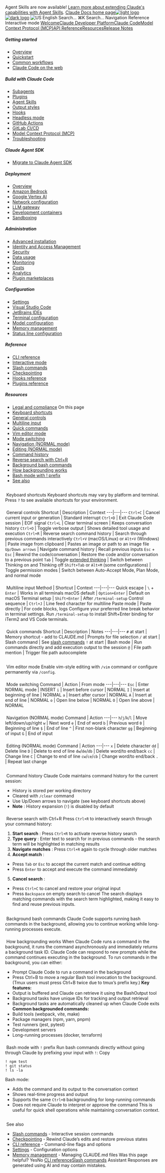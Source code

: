 Agent Skills are now available! [Learn more about extending Claude's capabilities with Agent Skills](/en/docs/agents-and-tools/agent-skills/overview).
[Claude Docs home page![light logo](https://mintcdn.com/anthropic-claude-docs/DcI2Ybid7ZEnFaf0/logo/light.svg?fit=max&auto=format&n=DcI2Ybid7ZEnFaf0&q=85&s=c877c45432515ee69194cb19e9f983a2)![dark logo](https://mintcdn.com/anthropic-claude-docs/DcI2Ybid7ZEnFaf0/logo/dark.svg?fit=max&auto=format&n=DcI2Ybid7ZEnFaf0&q=85&s=f5bb877be0cb3cba86cf6d7c88185216)](/)
![US](https://d3gk2c5xim1je2.cloudfront.net/flags/US.svg)
English
Search...
⌘K
Search...
Navigation
Reference
Interactive mode
[Welcome](/en/home)[Claude Developer Platform](/en/docs/intro)[Claude Code](/en/docs/claude-code/overview)[Model Context Protocol (MCP)](/en/docs/mcp)[API Reference](/en/api/messages)[Resources](/en/resources/overview)[Release Notes](/en/release-notes/overview)
##### Getting started
 * [Overview](/en/docs/claude-code/overview)
 * [Quickstart](/en/docs/claude-code/quickstart)
 * [Common workflows](/en/docs/claude-code/common-workflows)
 * [Claude Code on the web](/en/docs/claude-code/claude-code-on-the-web)
##### Build with Claude Code
 * [Subagents](/en/docs/claude-code/sub-agents)
 * [Plugins](/en/docs/claude-code/plugins)
 * [Agent Skills](/en/docs/claude-code/skills)
 * [Output styles](/en/docs/claude-code/output-styles)
 * [Hooks](/en/docs/claude-code/hooks-guide)
 * [Headless mode](/en/docs/claude-code/headless)
 * [GitHub Actions](/en/docs/claude-code/github-actions)
 * [GitLab CI/CD](/en/docs/claude-code/gitlab-ci-cd)
 * [Model Context Protocol (MCP)](/en/docs/claude-code/mcp)
 * [Troubleshooting](/en/docs/claude-code/troubleshooting)
##### Claude Agent SDK
 * [Migrate to Claude Agent SDK](/en/docs/claude-code/sdk/migration-guide)
##### Deployment
 * [Overview](/en/docs/claude-code/third-party-integrations)
 * [Amazon Bedrock](/en/docs/claude-code/amazon-bedrock)
 * [Google Vertex AI](/en/docs/claude-code/google-vertex-ai)
 * [Network configuration](/en/docs/claude-code/network-config)
 * [LLM gateway](/en/docs/claude-code/llm-gateway)
 * [Development containers](/en/docs/claude-code/devcontainer)
 * [Sandboxing](/en/docs/claude-code/sandboxing)
##### Administration
 * [Advanced installation](/en/docs/claude-code/setup)
 * [Identity and Access Management](/en/docs/claude-code/iam)
 * [Security](/en/docs/claude-code/security)
 * [Data usage](/en/docs/claude-code/data-usage)
 * [Monitoring](/en/docs/claude-code/monitoring-usage)
 * [Costs](/en/docs/claude-code/costs)
 * [Analytics](/en/docs/claude-code/analytics)
 * [Plugin marketplaces](/en/docs/claude-code/plugin-marketplaces)
##### Configuration
 * [Settings](/en/docs/claude-code/settings)
 * [Visual Studio Code](/en/docs/claude-code/vs-code)
 * [JetBrains IDEs](/en/docs/claude-code/jetbrains)
 * [Terminal configuration](/en/docs/claude-code/terminal-config)
 * [Model configuration](/en/docs/claude-code/model-config)
 * [Memory management](/en/docs/claude-code/memory)
 * [Status line configuration](/en/docs/claude-code/statusline)
##### Reference
 * [CLI reference](/en/docs/claude-code/cli-reference)
 * [Interactive mode](/en/docs/claude-code/interactive-mode)
 * [Slash commands](/en/docs/claude-code/slash-commands)
 * [Checkpointing](/en/docs/claude-code/checkpointing)
 * [Hooks reference](/en/docs/claude-code/hooks)
 * [Plugins reference](/en/docs/claude-code/plugins-reference)
##### Resources
 * [Legal and compliance](/en/docs/claude-code/legal-and-compliance)
On this page
 * [Keyboard shortcuts](#keyboard-shortcuts)
 * [General controls](#general-controls)
 * [Multiline input](#multiline-input)
 * [Quick commands](#quick-commands)
 * [Vim editor mode](#vim-editor-mode)
 * [Mode switching](#mode-switching)
 * [Navigation (NORMAL mode)](#navigation-normal-mode)
 * [Editing (NORMAL mode)](#editing-normal-mode)
 * [Command history](#command-history)
 * [Reverse search with Ctrl+R](#reverse-search-with-ctrl%2Br)
 * [Background bash commands](#background-bash-commands)
 * [How backgrounding works](#how-backgrounding-works)
 * [Bash mode with ! prefix](#bash-mode-with-prefix)
 * [See also](#see-also)
## 
[​](#keyboard-shortcuts)
Keyboard shortcuts
Keyboard shortcuts may vary by platform and terminal. Press `?` to see available shortcuts for your environment.
### 
[​](#general-controls)
General controls
Shortcut | Description | Context 
---|---|--- 
`Ctrl+C` | Cancel current input or generation | Standard interrupt 
`Ctrl+D` | Exit Claude Code session | EOF signal 
`Ctrl+L` | Clear terminal screen | Keeps conversation history 
`Ctrl+O` | Toggle verbose output | Shows detailed tool usage and execution 
`Ctrl+R` | Reverse search command history | Search through previous commands interactively 
`Ctrl+V` (macOS/Linux) or `Alt+V` (Windows) | Paste image from clipboard | Pastes an image or path to an image file 
`Up/Down arrows` | Navigate command history | Recall previous inputs 
`Esc` + `Esc` | Rewind the code/conversation | Restore the code and/or conversation to a previous point 
`Tab` | Toggle [extended thinking](/en/docs/build-with-claude/extended-thinking) | Switch between Thinking on and Thinking off 
`Shift+Tab` or `Alt+M` (some configurations) | Toggle permission modes | Switch between Auto-Accept Mode, Plan Mode, and normal mode 
### 
[​](#multiline-input)
Multiline input
Method | Shortcut | Context 
---|---|--- 
Quick escape | `\` + `Enter` | Works in all terminals 
macOS default | `Option+Enter` | Default on macOS 
Terminal setup | `Shift+Enter` | After `/terminal-setup` 
Control sequence | `Ctrl+J` | Line feed character for multiline 
Paste mode | Paste directly | For code blocks, logs 
Configure your preferred line break behavior in terminal settings. Run `/terminal-setup` to install Shift+Enter binding for iTerm2 and VS Code terminals.
### 
[​](#quick-commands)
Quick commands
Shortcut | Description | Notes 
---|---|--- 
`#` at start | Memory shortcut - add to CLAUDE.md | Prompts for file selection 
`/` at start | Slash command | See [slash commands](/en/docs/claude-code/slash-commands) 
`!` at start | Bash mode | Run commands directly and add execution output to the session 
`@` | File path mention | Trigger file path autocomplete 
## 
[​](#vim-editor-mode)
Vim editor mode
Enable vim-style editing with `/vim` command or configure permanently via `/config`.
### 
[​](#mode-switching)
Mode switching
Command | Action | From mode 
---|---|--- 
`Esc` | Enter NORMAL mode | INSERT 
`i` | Insert before cursor | NORMAL 
`I` | Insert at beginning of line | NORMAL 
`a` | Insert after cursor | NORMAL 
`A` | Insert at end of line | NORMAL 
`o` | Open line below | NORMAL 
`O` | Open line above | NORMAL 
### 
[​](#navigation-normal-mode)
Navigation (NORMAL mode)
Command | Action 
---|--- 
`h`/`j`/`k`/`l` | Move left/down/up/right 
`w` | Next word 
`e` | End of word 
`b` | Previous word 
`0` | Beginning of line 
`$` | End of line 
`^` | First non-blank character 
`gg` | Beginning of input 
`G` | End of input 
### 
[​](#editing-normal-mode)
Editing (NORMAL mode)
Command | Action 
---|--- 
`x` | Delete character 
`dd` | Delete line 
`D` | Delete to end of line 
`dw`/`de`/`db` | Delete word/to end/back 
`cc` | Change line 
`C` | Change to end of line 
`cw`/`ce`/`cb` | Change word/to end/back 
`.` | Repeat last change 
## 
[​](#command-history)
Command history
Claude Code maintains command history for the current session:
 * History is stored per working directory
 * Cleared with `/clear` command
 * Use Up/Down arrows to navigate (see keyboard shortcuts above)
 * **Note** : History expansion (`!`) is disabled by default
### 
[​](#reverse-search-with-ctrl%2Br)
Reverse search with Ctrl+R
Press `Ctrl+R` to interactively search through your command history:
 1. **Start search** : Press `Ctrl+R` to activate reverse history search
 2. **Type query** : Enter text to search for in previous commands - the search term will be highlighted in matching results
 3. **Navigate matches** : Press `Ctrl+R` again to cycle through older matches
 4. **Accept match** :
 * Press `Tab` or `Esc` to accept the current match and continue editing
 * Press `Enter` to accept and execute the command immediately
 5. **Cancel search** :
 * Press `Ctrl+C` to cancel and restore your original input
 * Press `Backspace` on empty search to cancel
The search displays matching commands with the search term highlighted, making it easy to find and reuse previous inputs.
## 
[​](#background-bash-commands)
Background bash commands
Claude Code supports running bash commands in the background, allowing you to continue working while long-running processes execute.
### 
[​](#how-backgrounding-works)
How backgrounding works
When Claude Code runs a command in the background, it runs the command asynchronously and immediately returns a background task ID. Claude Code can respond to new prompts while the command continues executing in the background. To run commands in the background, you can either:
 * Prompt Claude Code to run a command in the background
 * Press Ctrl+B to move a regular Bash tool invocation to the background. (Tmux users must press Ctrl+B twice due to tmux’s prefix key.)
**Key features:**
 * Output is buffered and Claude can retrieve it using the BashOutput tool
 * Background tasks have unique IDs for tracking and output retrieval
 * Background tasks are automatically cleaned up when Claude Code exits
**Common backgrounded commands:**
 * Build tools (webpack, vite, make)
 * Package managers (npm, yarn, pnpm)
 * Test runners (jest, pytest)
 * Development servers
 * Long-running processes (docker, terraform)
### 
[​](#bash-mode-with-prefix)
Bash mode with `!` prefix
Run bash commands directly without going through Claude by prefixing your input with `!`:
Copy
```
! npm test
! git status
! ls -la
```
Bash mode:
 * Adds the command and its output to the conversation context
 * Shows real-time progress and output
 * Supports the same `Ctrl+B` backgrounding for long-running commands
 * Does not require Claude to interpret or approve the command
This is useful for quick shell operations while maintaining conversation context.
## 
[​](#see-also)
See also
 * [Slash commands](/en/docs/claude-code/slash-commands) - Interactive session commands
 * [Checkpointing](/en/docs/claude-code/checkpointing) - Rewind Claude’s edits and restore previous states
 * [CLI reference](/en/docs/claude-code/cli-reference) - Command-line flags and options
 * [Settings](/en/docs/claude-code/settings) - Configuration options
 * [Memory management](/en/docs/claude-code/memory) - Managing CLAUDE.md files
Was this page helpful?
YesNo
[CLI reference](/en/docs/claude-code/cli-reference)[Slash commands](/en/docs/claude-code/slash-commands)
Assistant
Responses are generated using AI and may contain mistakes.